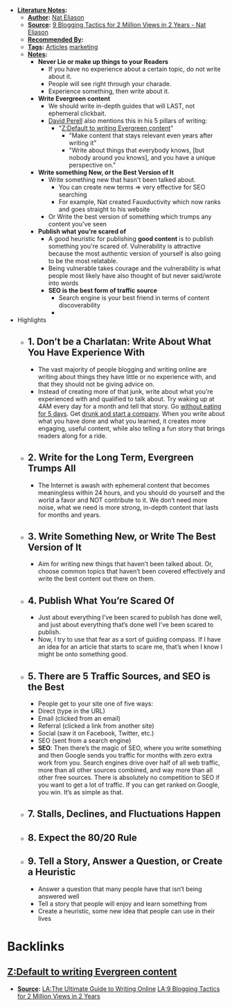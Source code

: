 - **[Literature Notes](<Literature Notes.md>):**
    - **[Author](<Author.md>):** [Nat Eliason](<Nat Eliason.md>)
    - **[Source](<Source.md>):** [9 Blogging Tactics for 2 Million Views in 2 Years - Nat Eliason](https://www.nateliason.com/blog/2-million)
    - **[Recommended By](<Recommended By.md>):** 
    - **[Tags](<Tags.md>):** [Articles](<Articles.md>) [marketing](<marketing.md>)
    - **[Notes](<Notes.md>):**
        - **Never Lie or make up things to your Readers**
            - If you have no experience about a certain topic, do not write about it.
            - People will see right through your charade.
            - Experience something, then write about it.
        - **Write Evergreen content**
            - We should write in-depth guides that will LAST, not ephemeral clickbait.
            - [David Perell](<David Perell.md>) also mentions this in his 5 pillars of writing:
                - "[Z:Default to writing Evergreen content](<Z:Default to writing Evergreen content.md>)"
                    - "Make content that stays relevant even years after writing it"
                    - "Write about things that everybody knows, [but nobody around you knows], and you have a unique perspective on."
        - **Write something New, or the Best Version of It**
            - Write something new that hasn't been talked about.
                - You can create new terms => very effective for SEO searching
                - For example, Nat created Fauxductivity which now ranks and goes straight to his website
            - Or Write the best version of something which trumps any content you've seen
        - **Publish what you're scared of**
            - A good heuristic for publishing **good content** is to publish something you're scared of. Vulnerability is attractive because the most authentic version of yourself is also going to be the most relatable. 
            - Being vulnerable takes courage and the vulnerability is what people most likely have also thought of but never said/wrote into words
            - **SEO is the best form of traffic source**
                - Search engine is your best friend in terms of content discoverability
                - 
- Highlights
    - ## 1. Don’t be a Charlatan: Write About What You Have Experience With
        - The vast majority of people blogging and writing online are writing about things they have little or no experience with, and that they should not be giving advice on.
        - Instead of creating more of that junk, write about what you’re experienced with and qualified to talk about. Try waking up at 4AM every day for a month and tell that story. Go [without eating for 5 days](http://www.nateliason.com/5-day-water-fast-health-benefits/). Get [drunk and start a company](http://www.nateliason.com/fratboxes-start-company-weekend-less-25-150-sales/). When you write about what you have done and what you learned, it creates more engaging, useful content, while also telling a fun story that brings readers along for a ride.
    - ## 2. Write for the Long Term, Evergreen Trumps All
        - The Internet is awash with ephemeral content that becomes meaningless within 24 hours, and you should do yourself and the world a favor and NOT contribute to it. We don’t need more noise, what we need is more strong, in-depth content that lasts for months and years.
    - ## 3. Write Something New, or Write The Best Version of It
        - Aim for writing new things that haven’t been talked about. Or, choose common topics that haven’t been covered effectively and write the best content out there on them.
    - ## 4. Publish What You’re Scared Of
        - Just about everything I’ve been scared to publish has done well, and just about everything that’s done well I’ve been scared to publish.
        - Now, I try to use that fear as a sort of guiding compass. If I have an idea for an article that starts to scare me, that’s when I know I might be onto something good.
    - ## 5. There are 5 Traffic Sources, and SEO is the Best
        - People get to your site one of five ways:
        - Direct (type in the URL)
        - Email (clicked from an email)
        - Referral (clicked a link from another site)
        - Social (saw it on Facebook, Twitter, etc.)
        - SEO (sent from a search engine)
        - **SEO**: Then there’s the magic of SEO, where you write something and then Google sends you traffic for months with zero extra work from you. Search engines drive over half of all web traffic, more than all other sources combined, and way more than all other free sources. There is absolutely no competition to SEO if you want to get a lot of traffic. If you can get ranked on Google, you win. It’s as simple as that.
    - ## 7. Stalls, Declines, and Fluctuations Happen
    - ## 8. Expect the 80/20 Rule
    - ## 9. Tell a Story, Answer a Question, or Create a Heuristic
        - Answer a question that many people have that isn’t being answered well
        - Tell a story that people will enjoy and learn something from
        - Create a heuristic, some new idea that people can use in their lives

# Backlinks
## [Z:Default to writing Evergreen content](<Z:Default to writing Evergreen content.md>)
- **[Source](<Source.md>):** [LA:The Ultimate Guide to Writing Online](<LA:The Ultimate Guide to Writing Online.md>) [LA:9 Blogging Tactics for 2 Million Views in 2 Years](<LA:9 Blogging Tactics for 2 Million Views in 2 Years.md>)

